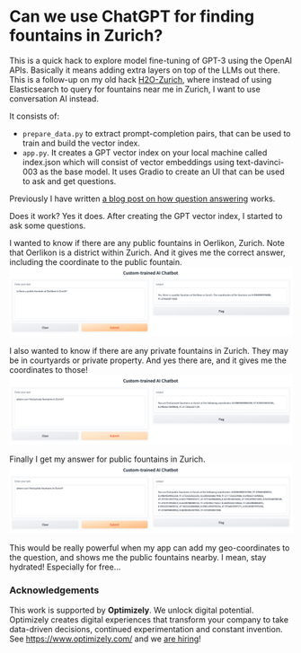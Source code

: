 # Can we use ChatGPT for finding fountains in Zurich?
This is a quick hack to explore model fine-tuning of GPT-3 using the OpenAI APIs. Basically it means adding extra layers on top of the LLMs out there. This is a follow-up on my old hack [H2O-Zurich](https://github.com/juntezhang/H2O-Zurich), where instead of using Elasticsearch to query for fountains near me in Zurich, I want to use conversation AI instead. 

It consists of:
- `prepare_data.py` to extract prompt-completion pairs, that can be used to train and build the vector index.
- `app.py`. It creates a GPT vector index on your local machine called index.json which will consist of vector embeddings using text-davinci-003 as the base model. It uses Gradio to create an UI that can be used to ask and get questions.

Previously I have written [a blog post on how question answering](https://github.com/juntezhang/exploring-question-answering) works.

Does it work? Yes it does. After creating the GPT vector index, I started to ask some questions.

I wanted to know if there are any public fountains in Oerlikon, Zurich. Note that Oerlikon is a district within Zurich. And it gives me the correct answer, including the coordinate to the public fountain.
![](images/example1.png)

I also wanted to know if there are any private fountains in Zurich. They may be in courtyards or private property. And yes there are, and it gives me the coordinates to those!
![](images/example2.png)

Finally I get my answer for public fountains in Zurich.
![](images/example3.png)

This would be really powerful when my app can add my geo-coordinates to the question, and shows me the public fountains nearby. I mean, stay hydrated! Especially for free...

### Acknowledgements
This work is supported by **Optimizely**. We unlock digital potential. Optimizely creates digital experiences that transform your company to take data-driven decisions, continued experimentation and constant invention. See https://www.optimizely.com/ and we [are hiring](https://www.optimizely.com/careers/)!